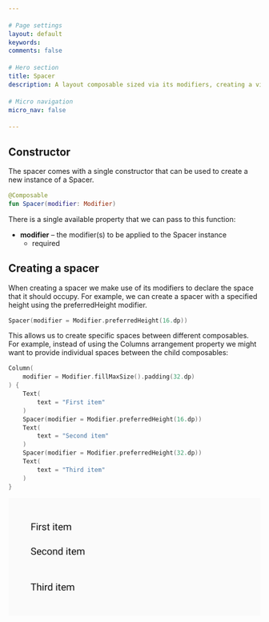 ```yaml
---

# Page settings
layout: default
keywords:
comments: false

# Hero section
title: Spacer
description: A layout composable sized via its modifiers, creating a visual space between any surrounding components

# Micro navigation
micro_nav: false

---
```


## Constructor

The spacer comes with a single constructor that can be used to create a new instance of a Spacer. 

```kotlin
@Composable
fun Spacer(modifier: Modifier)
```

There is a single available property that we can pass to this function:

* **modifier** – the modifier(s) to be applied to the Spacer instance
  * required

## Creating a spacer

When creating a spacer we make use of its modifiers to declare the space that it should occupy. For example, we can create a spacer with a specified height using the preferredHeight modifier.

```kotlin
Spacer(modifier = Modifier.preferredHeight(16.dp))
```

This allows us to create specific spaces between different composables. For example, instead of using the Columns arrangement property we might want to provide individual spaces between the child composables:


```kotlin
Column(
    modifier = Modifier.fillMaxSize().padding(32.dp)
) {
    Text(
        text = "First item"
    )
    Spacer(modifier = Modifier.preferredHeight(16.dp))
    Text(
        text = "Second item"
    )
    Spacer(modifier = Modifier.preferredHeight(32.dp))
    Text(
        text = "Third item"
    )
}
```

![Column](/academy/layout/media/spacer.png)

